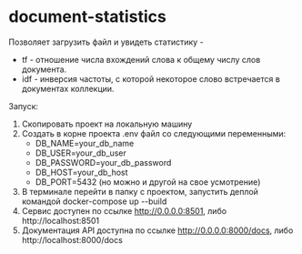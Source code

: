 # document-statistics
Позволяет загрузить файл и увидеть статистику - 
* tf - отношение числа вхождений слова к общему числу слов документа.
* idf - инверсия частоты, с которой некоторое слово встречается в документах коллекции.

Запуск:
1. Скопировать проект на локальную машину
2. Создать в корне проекта .env файл со следующими переменными:
    * DB_NAME=your_db_name
    * DB_USER=your_db_user
    * DB_PASSWORD=your_db_password
    * DB_HOST=your_db_host
    * DB_PORT=5432 (но можно и другой на свое усмотрение)
3. В терминале перейти в папку с проектом, запустить деплой командой docker-compose up --build
4. Сервис доступен по ссылке http://0.0.0.0:8501, либо http://localhost:8501
5. Документация API доступна по ссылке http://0.0.0.0:8000/docs, либо http://localhost:8000/docs
